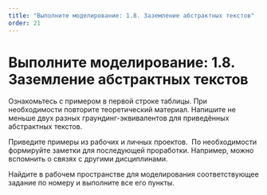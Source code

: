 ```yaml
---
title: "Выполните моделирование: 1.8. Заземление абстрактных текстов"
order: 21
---
```


# Выполните моделирование: 1.8. Заземление абстрактных текстов

Ознакомьтесь с примером в первой строке таблицы. При необходимости повторите теоретический материал. Напишите не меньше двух разных граундинг-эквивалентов для приведённых абстрактных текстов.

Приведите примеры из рабочих и личных проектов.  По необходимости формируйте заметки для последующей проработки. Например, можно вспомнить о связях с другими дисциплинами.

Найдите в рабочем пространстве для моделирования соответствующее задание по номеру и выполните все его пункты.

